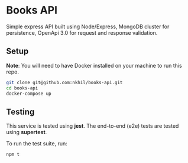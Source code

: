 # Books API

Simple express API built using Node/Express, MongoDB cluster for persistence, OpenApi 3.0 for request and response validation.

## Setup

**Note**: You will need to have Docker installed on your machine to run this repo.

```bash
git clone git@github.com:nkhil/books-api.git
cd books-api
docker-compose up
```

## Testing

This service is tested using **jest**. The end-to-end (e2e) tests are tested using **supertest**. 

To run the test suite, run:

```bash
npm t
```

